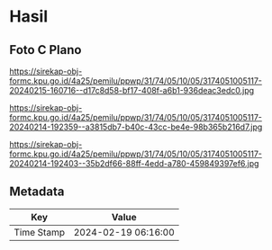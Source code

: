 # Hasil

## Foto C Plano

https://sirekap-obj-formc.kpu.go.id/4a25/pemilu/ppwp/31/74/05/10/05/3174051005117-20240215-160716--d17c8d58-bf17-408f-a6b1-936deac3edc0.jpg

https://sirekap-obj-formc.kpu.go.id/4a25/pemilu/ppwp/31/74/05/10/05/3174051005117-20240214-192359--a3815db7-b40c-43cc-be4e-98b365b216d7.jpg

https://sirekap-obj-formc.kpu.go.id/4a25/pemilu/ppwp/31/74/05/10/05/3174051005117-20240214-192403--35b2df66-88ff-4edd-a780-459849397ef6.jpg


## Metadata

| Key        | Value               |
| ---------- | ------------------- |
| Time Stamp | 2024-02-19 06:16:00 |



